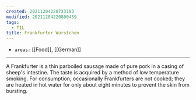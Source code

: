 ```yaml
---
created: 20211204220733183
modified: 20211204220800459
tags:
  - TIL
title: Frankfurter Würstchen
---
```


- `areas:` [[Food]], [[German]]

---

A Frankfurter is a thin parboiled sausage made of pure pork in a casing of sheep's intestine. The taste is acquired by a method of low temperature smoking. For consumption, occasionally Frankfurters are not cooked; they are heated in hot water for only about eight minutes to prevent the skin from bursting.
